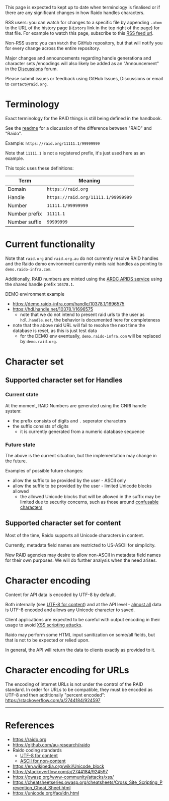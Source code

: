 This page is expected to kept up to date when terminology is finalised or if 
there are any significant changes in how Raido handles characters.

RSS users: you can watch for changes to a specific file by appending `.atom`
to the URL of the history page (`History` link in the top right of the page)
for that file.
For example to watch this page, subscribe to this 
[RSS feed url](https://github.com/au-research/raido/commits/main/doc/character-sets-and-encodings.md.atom).

Non-RSS users: you can `Watch` the GitHub repository, but that will 
notify you for every change across the entire repository.

Major changes and announcements regarding handle generationa and character sets
/encodings will also likely be added as an "Announcement" in the 
[Discussions](https://github.com/au-research/raido/discussions) forum.

Please submit issues or feedback using GitHub Issues, Discussions or email to 
`contact@raid.org`.


# Terminology

Exact terminology for the RAID things is still being defined in the handbook.

See the [readme](../readme.md#raid-vs-raido) for a discussion of the difference
between "RAiD" and "Raido".

Example: `https://raid.org/11111.1/99999999`

Note that `11111.1` is not a registered prefix, it's just used here as an 
example.

This topic uses these definitions:

| Term          | Meaning                             |
|---------------|-------------------------------------|
| Domain        | `https://raid.org`                  |
| Handle        | `https://raid.org/11111.1/99999999` |
| Number        | `11111.1/99999999`                  |
| Number prefix | `11111.1`                           |
| Number suffix | `99999999`                          |


# Current functionality 

Note that `raid.org` and `raid.org.au` do not currently resolve RAID handles 
and the Raido demo environment currently mints raid handles as pointing to 
`demo.raido-infra.com`.

Additionally, RAID numbers are minted using the 
[ARDC APIDS service](https://github.com/au-research/ANDS-Registry-Core) 
using the shared handle prefix `10378.1`. 


DEMO environment example 
* https://demo.raido-infra.com/handle/10378.1/1696575 
* https://hdl.handle.net/10378.1/1696575
  * note that we do not intend to present raid urls to the user as 
  `hdl.handle.net`, the behavior is documented here for completeness 
* note that the above raid URL will fail to resolve the next time the
  database is reset, as this is just test data
  * for the DEMO env eventually, `demo.raido-infra.com` will be replaced by
   `demo.raid.org`. 


# Character set

## Supported character set for Handles

### Current state

At the moment, RAID Numbers are generated using the CNRI handle system:
* the prefix consists of digits and `.` seperator characters
* the suffix consists of digits
  * it is currently generated from a numeric database sequence


### Future state

The above is the current situation, but the implementation may change in the
future.

Examples of possible future changes:
* allow the suffix to be provided by the user - ASCII only
* allow the suffix to be provided by the user - limited Unicode blocks allowed
  * the allowed Unicode blocks that will be allowed in the suffix may be 
    limited due to security concerns, such as those around 
    [confusable characters](https://unicode.org/faq/idn.html#15aa)


## Supported character set for content

Most of the time, Raido supports all Unicode characters in content.

Currently, metadata field names are restricted to US-ASCII for simplicity.

New RAID agencies may desire to allow non-ASCII in metadata field names for
their own purposes.  We will do further analysis when the need arises.


# Character encoding

Content for API data is encoded by UTF-8 by default.

Both internally (see 
[UTF-8 for content](./code/standard.md#utf-8-encoding-for-all-non-ascii-content))
and at the API level - 
[almost all](./code/standard.md#ascii-for-non-content--urls-filenames-) 
data is UTF-8 encoded and allows any Unicode 
character to saved.

Client applications are expected to be careful with output encoding in their 
usage to avoid
[XSS scripting attacks](https://owasp.org/www-community/attacks/xss/).

Raido may perform some HTML input sanitization on some/all fields, but that 
is not to be expected or relied upon.

In general, the API will return the data to clients exactly as provided to it.


# Character encoding for URLs

The encoding of internet URLs is not under the control of the RAID standard.
In order for URLs to be compatible, they must be encoded as UTF-8 and then 
additionally "percent encoded": https://stackoverflow.com/a/2744184/924597


---  

# References 

* https://raido.org
* https://github.com/au-research/raido
* Raido coding standards
  * [UTF-8 for content](./code/standard.md#utf-8-encoding-for-all-non-ascii-content)
  * [ASCII for non-content](./code/standard.md#ascii-for-non-content--urls-filenames-)
* https://en.wikipedia.org/wiki/Unicode_block
* https://stackoverflow.com/a/2744184/924597
* https://owasp.org/www-community/attacks/xss/
* https://cheatsheetseries.owasp.org/cheatsheets/Cross_Site_Scripting_Prevention_Cheat_Sheet.html
* https://unicode.org/faq/idn.html

